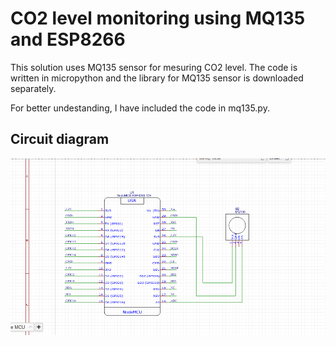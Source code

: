 # CO2 level monitoring using MQ135 and ESP8266

This solution uses MQ135 sensor for mesuring CO2 level. 
The code is written in micropython and the library for MQ135 sensor is downloaded separately.

For better undestanding, I have included the code in mq135.py.

## Circuit diagram
<img src="diagram.png">
